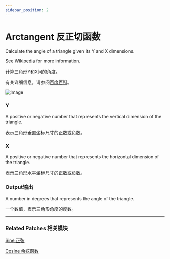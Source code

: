```yaml
---
sidebar_position: 2
---
```


# Arctangent 反正切函数

Calculate the angle of a triangle given its Y and X dimensions.

See [Wikipedia](https://en.wikipedia.org/wiki/Trigonometric_functions) for more information.

计算三角形Y和X间的角度。

有关详细信息，请参阅[百度百科](https://link.jianshu.com/?t=http://baike.baidu.com/link?url=LHHVermrOYp8XKHATVvRg21Vj4eRaCXqGk6RoMr0_0rDuUUbseZeTiQIiRIBGbTHugB_2noAlJhOXBqO5L9NF31T669u77XzjiBM7X1XGELJgca6XgAsz0sNsWxNluEePz5-lfBVeMDS3Zho-q2vwa)。

![Image](https://s3.us-west-2.amazonaws.com/secure.notion-static.com/3e040b42-3442-4f38-9e48-ee6092b7213a/Untitled.png?X-Amz-Algorithm=AWS4-HMAC-SHA256&X-Amz-Content-Sha256=UNSIGNED-PAYLOAD&X-Amz-Credential=AKIAT73L2G45EIPT3X45%2F20220602%2Fus-west-2%2Fs3%2Faws4_request&X-Amz-Date=20220602T174151Z&X-Amz-Expires=86400&X-Amz-Signature=aa24e6b8387067176e00a02aededc5a963ecb90bef219afae408ba8881d0b9f7&X-Amz-SignedHeaders=host&response-content-disposition=filename%20%3D%22Untitled.png%22&x-id=GetObject)

### Y

A positive or negative number that represents the vertical dimension of the triangle.

表示三角形垂直坐标尺寸的正数或负数。

### X

A positive or negative number that represents the horizontal dimension of the triangle.

表示三角形水平坐标尺寸的正数或负数。

### Output输出

A number in degrees that represents the angle of the triangle.

一个数值，表示三角形角度的度数。

------

### Related Patches 相关模块

[Sine 正弦](./Sine.md)

[Cosine 余弦函数](./Cosine.md)
